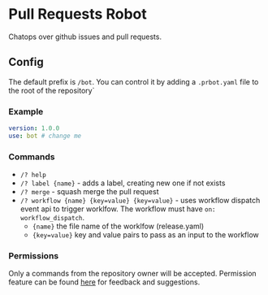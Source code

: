 # Pull Requests Robot

Chatops over github issues and pull requests.

## Config
The default prefix is `/bot`. You can control it by adding a `.prbot.yaml` file to the root of the repository`

### Example
```yaml
version: 1.0.0
use: bot # change me 
```

### Commands

* `/? help`
* `/? label {name}` - adds a label, creating new one if not exists
* `/? merge` - squash merge the pull request
* `/? workflow {name} {key=value} {key=value}` - uses workflow dispatch event api to trigger worklfow. The workflow must have `on: workflow_dispatch`.
  * `{name}` the file name of the worklfow (release.yaml)
  * `{key=value}` key and value pairs to pass as an input to the workflow

### Permissions
Only a commands from the repository owner will be accepted.
Permission feature can be found [here](https://github.com/olegsu/pull-requests-robot/issues/8) for feedback and suggestions.

